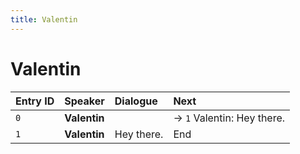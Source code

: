 ```yaml
---
title: Valentin
---
```


# Valentin


| Entry ID | Speaker | Dialogue | Next |
| :------- | :------ | :------- | :------------ |
| `0` | **Valentin** |  | → `1` Valentin: Hey there\. |
| `1` | **Valentin** | Hey there\. | End |

